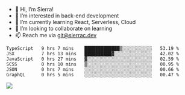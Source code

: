 - 👋 Hi, I’m Sierra!
- 👀 I’m interested in back-end development
- 🌱 I’m currently learning React, Serverless, Cloud
- 💞️ I’m looking to collaborate on learning
- 📫 Reach me via git@sierrac.dev

<!--START_SECTION:waka-->

```text
TypeScript   9 hrs 7 mins    █████████████▒░░░░░░░░░░░   53.19 %
JSX          7 hrs 13 mins   ██████████▓░░░░░░░░░░░░░░   42.02 %
JavaScript   0 hrs 27 mins   ▓░░░░░░░░░░░░░░░░░░░░░░░░   02.59 %
SCSS         0 hrs 10 mins   ▒░░░░░░░░░░░░░░░░░░░░░░░░   00.95 %
JSON         0 hrs 7 mins    ░░░░░░░░░░░░░░░░░░░░░░░░░   00.66 %
GraphQL      0 hrs 5 mins    ░░░░░░░░░░░░░░░░░░░░░░░░░   00.47 %
```

<!--END_SECTION:waka-->


![](https://hit.yhype.me/github/profile?user_id=7351311)

